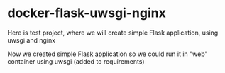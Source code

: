 # docker-flask-uwsgi-nginx
Here is test project, where we will create simple Flask application, using uwsgi and nginx

Now we created simple Flask application so we could run it in "web" container using uwsgi (added to requirements)